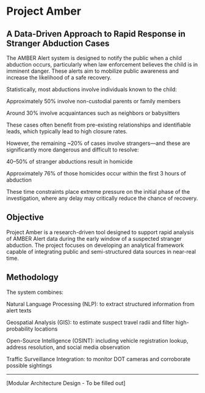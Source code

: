 # Project Amber
## A Data-Driven Approach to Rapid Response in Stranger Abduction Cases

The AMBER Alert system is designed to notify the public when a child abduction occurs, particularly when law enforcement believes the child is in imminent danger. These alerts aim to mobilize public awareness and increase the likelihood of a safe recovery.

Statistically, most abductions involve individuals known to the child:

Approximately 50% involve non-custodial parents or family members

Around 30% involve acquaintances such as neighbors or babysitters

These cases often benefit from pre-existing relationships and identifiable leads, which typically lead to high closure rates.

However, the remaining ~20% of cases involve strangers—and these are significantly more dangerous and difficult to resolve:

40–50% of stranger abductions result in homicide

Approximately 76% of those homicides occur within the first 3 hours of abduction

These time constraints place extreme pressure on the initial phase of the investigation, where any delay may critically reduce the chance of recovery.

## Objective

Project Amber is a research-driven tool designed to support rapid analysis of AMBER Alert data during the early window of a suspected stranger abduction. The project focuses on developing an analytical framework capable of integrating public and semi-structured data sources in near-real time.

## Methodology

The system combines:

Natural Language Processing (NLP): to extract structured information from alert texts

Geospatial Analysis (GIS): to estimate suspect travel radii and filter high-probability locations

Open-Source Intelligence (OSINT): including vehicle registration lookup, address resolution, and social media observation

Traffic Surveillance Integration: to monitor DOT cameras and corroborate possible sightings

----------------------------------------------------------

[Modular Architecture Design - To be filled out]



